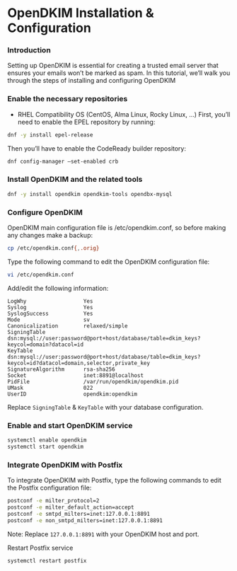 OpenDKIM Installation & Configuration
=====================================
### Introduction

Setting up OpenDKIM is essential for creating a trusted email server that ensures your emails won’t be marked as spam. In this tutorial, we’ll walk you through the steps of installing and configuring OpenDKIM

### Enable the necessary repositories
* RHEL Compatibility OS (CentOS, Alma Linux, Rocky Linux, ...)
First, you’ll need to enable the EPEL repository by running:
```sh
dnf -y install epel-release
```

Then you’ll have to enable the CodeReady builder repository:
```sh
dnf config-manager –set-enabled crb
```

### Install OpenDKIM and the related tools
```sh
dnf -y install opendkim opendkim-tools opendbx-mysql
```

### Configure OpenDKIM
OpenDKIM main configuration file is /etc/opendkim.conf, so before making any changes make a backup:
```sh
cp /etc/opendkim.conf{,.orig}
```

Type the following command to edit the OpenDKIM configuration file:
```sh
vi /etc/opendkim.conf
```

Add/edit the following information:
```
LogWhy                  Yes
Syslog                  Yes
SyslogSuccess           Yes
Mode                    sv
Canonicalization        relaxed/simple
SigningTable dsn:mysql://user:password@port+host/database/table=dkim_keys?keycol=domain?datacol=id
KeyTable     dsn:mysql://user:password@port+host/database/table=dkim_keys?keycol=id?datacol=domain,selector,private_key
SignatureAlgorithm      rsa-sha256
Socket                  inet:8891@localhost
PidFile                 /var/run/opendkim/opendkim.pid
UMask                   022
UserID                  opendkim:opendkim
```
Replace `SigningTable` & `KeyTable` with your database configuration.

### Enable and start OpenDKIM service
```sh
systemctl enable opendkim
systemctl start opendkim
```

### Integrate OpenDKIM with Postfix
To integrate OpenDKIM with Postfix, type the following commands to edit the Postfix configuration file:
```sh
postconf -e milter_protocol=2
postconf -e milter_default_action=accept
postconf -e smtpd_milters=inet:127.0.0.1:8891
postconf -e non_smtpd_milters=inet:127.0.0.1:8891
```
Note: Replace `127.0.0.1:8891` with your OpenDKIM host and port.

Restart Postfix service
```sh
systemctl restart postfix
```
